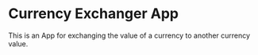 # Currency Exchanger App

This is an App for exchanging the value of a currency to another currency value.
